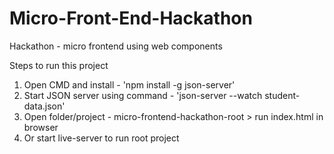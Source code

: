 # Micro-Front-End-Hackathon
Hackathon - micro frontend using web components

Steps to run this project

1. Open CMD and install - 'npm install -g json-server'
2. Start JSON server using command - 'json-server --watch student-data.json'
3. Open folder/project  - micro-frontend-hackathon-root >  run index.html in browser
4. Or start live-server to run root project
